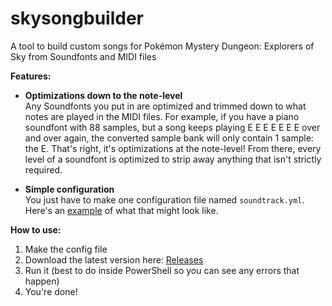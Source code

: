 # skysongbuilder
A tool to build custom songs for Pokémon Mystery Dungeon: Explorers of Sky from Soundfonts and MIDI files

**Features:**
- **Optimizations down to the note-level**<br/>
Any Soundfonts you put in are optimized and trimmed down to what notes are played in the MIDI files. For example, if you have a piano soundfont with 88 samples, but a song keeps playing E E E E E E E over and over again, the converted sample bank will only contain 1 sample: the E. That's right, it's optimizations at the note-level! From there, every level of a soundfont is optimized to strip away anything that isn't strictly required.

- **Simple configuration**<br/>
You just have to make one configuration file named `soundtrack.yml`. Here's an [example](https://github.com/adakite1/skysongbuilder/blob/master/soundtrack.yml) of what that might look like.

**How to use:**
1. Make the config file
2. Download the latest version here: [Releases](https://github.com/adakite1/skysongbuilder/releases)
3. Run it (best to do inside PowerShell so you can see any errors that happen)
4. You're done!
